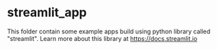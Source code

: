 # streamlit_app
This folder contain some example apps build using python library called "streamlit".
Learn more about this library at https://docs.streamlit.io
